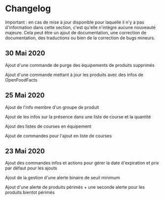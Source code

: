 # Changelog

Important : en cas de mise à jour disponible pour laquelle il n'y a pas d'information dans cette section, c'est qu'elle n'intègre aucune nouveauté majeure. Cela peut être un ajout de documentation, une correction de documentation, des traductions ou bien de la correction de bugs mineurs.

## 30 Mai 2020

Ajout d'une commande de purge des équipements de produits supprimés

Ajout d'une commande mettant à jour les produits avec des infos de OpenFoodFacts

## 25 Mai 2020

Ajout de l'info membre d'un groupe de produit

Ajout de les infos sur la présence dans une liste de course et la quantité

Ajout des listes de courses en équipement

Ajout de commandes pour l'ajout en liste de courses

## 23 Mai 2020

Ajout des commandes infos et actions pour gérer la date d'expiration et prix par défaut pour les ajouts

Ajout de la gestion d'une alerte binaire de seuil minimum

Ajout d'une alerte de produits périmés + une seconde alerte pour les produits bientot périmés
